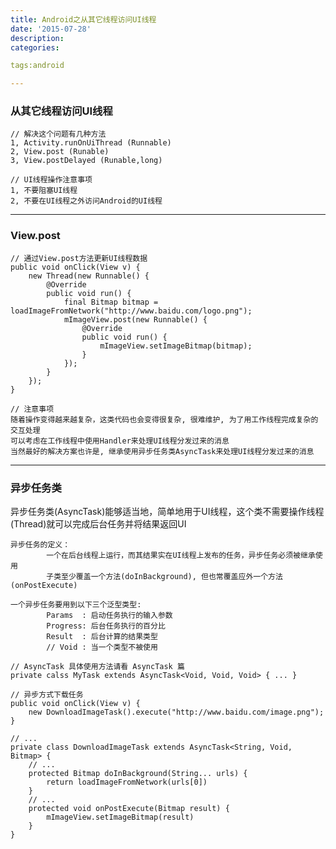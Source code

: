 ```yaml
---
title: Android之从其它线程访问UI线程
date: '2015-07-28'
description:
categories:

tags:android

---
```


>

### 从其它线程访问UI线程

>

	// 解决这个问题有几种方法
	1, Activity.runOnUiThread (Runnable)
	2, View.post (Runable)
	3, View.postDelayed (Runable,long)

>

	// UI线程操作注意事项
	1, 不要阻塞UI线程
	2, 不要在UI线程之外访问Android的UI线程

>

---

>

### View.post 

>

	// 通过View.post方法更新UI线程数据
	public void onClick(View v) {
		new Thread(new Runnable() {
			@Override
			public void run() {
				final Bitmap bitmap = loadImageFromNetwork("http://www.baidu.com/logo.png");
				mImageView.post(new Runnable() {
					@Override
					public void run() {
						mImageView.setImageBitmap(bitmap);
					}
				});
			}
		});
	}

>

	// 注意事项
	随着操作变得越来越复杂，这类代码也会变得很复杂, 很难维护, 为了用工作线程完成复杂的交互处理
	可以考虑在工作线程中使用Handler来处理UI线程分发过来的消息
	当然最好的解决方案也许是, 继承使用异步任务类AsyncTask来处理UI线程分发过来的消息

>

---

>

### 异步任务类

>

异步任务类(AsyncTask)能够适当地，简单地用于UI线程，这个类不需要操作线程(Thread)就可以完成后台任务并将结果返回UI

>

	异步任务的定义：
			一个在后台线程上运行，而其结果实在UI线程上发布的任务，异步任务必须被继承使用
			子类至少覆盖一个方法(doInBackground), 但也常覆盖应外一个方法(onPostExecute)

>

	一个异步任务要用到以下三个泛型类型:
			Params  : 启动任务执行的输入参数
			Progress: 后台任务执行的百分比
			Result  : 后台计算的结果类型
			// Void	: 当一个类型不被使用

>

	// AsyncTask 具体使用方法请看 AsyncTask 篇
	private calss MyTask extends AsyncTask<Void, Void, Void> { ... }

>

	// 异步方式下载任务
	public void onClick(View v) {
		new DownloadImageTask().execute("http://www.baidu.com/image.png");
	}

	// ...
	private class DownloadImageTask extends AsyncTask<String, Void, Bitmap> {
		// ...
		protected Bitmap doInBackground(String... urls) {
			return loadImageFromNetwork(urls[0])
		}
		// ...
		protected void onPostExecute(Bitmap result) {
			mImageView.setImageBitmap(result)
		}
	}
